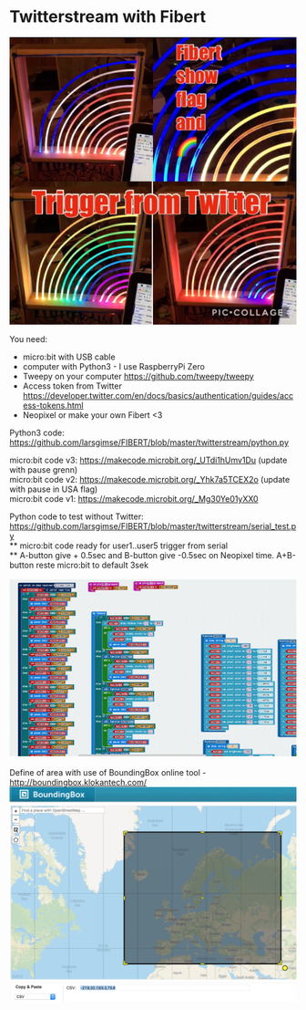 # Twitterstream with Fibert

<img src="https://github.com/larsgimse/FIBERT/blob/master/twitterstream/IMG_4883.jpg"><br>

You need:
* micro:bit with USB cable
* computer with Python3 - I use RaspberryPi Zero
* Tweepy on your computer https://github.com/tweepy/tweepy
* Access token from Twitter https://developer.twitter.com/en/docs/basics/authentication/guides/access-tokens.html
* Neopixel or make your own Fibert <3

Python3 code: https://github.com/larsgimse/FIBERT/blob/master/twitterstream/python.py

micro:bit code v3: https://makecode.microbit.org/_UTdi1hUmv1Du (update with pause grenn)<br>
micro:bit code v2: https://makecode.microbit.org/_Yhk7a5TCEX2o (update with pause in USA flag)<br>
micro:bit code v1: https://makecode.microbit.org/_Mg30Ye01yXX0<br>

Python code to test without Twitter: https://github.com/larsgimse/FIBERT/blob/master/twitterstream/serial_test.py<br>
** micro:bit code ready for user1..user5 trigger from serial<br>
** A-button give + 0.5sec and B-button give -0.5sec on Neopixel time. A+B-button reste micro:bit to default 3sek<br>
<br>
<img src="https://github.com/larsgimse/FIBERT/blob/master/twitterstream/fibert_stream_microbit.png"><br>
<br>
Define of area  with use of BoundingBox online tool - http://boundingbox.klokantech.com/<br>
<img src="https://github.com/larsgimse/FIBERT/blob/master/twitterstream/boundingbox_fibert.png">

